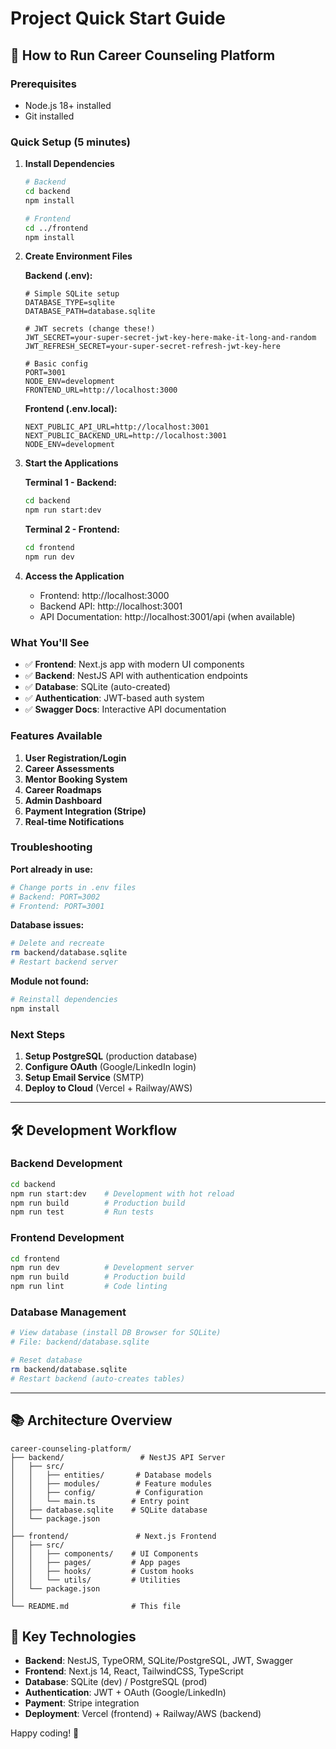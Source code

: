 # Project Quick Start Guide

## 🚀 How to Run Career Counseling Platform

### Prerequisites
- Node.js 18+ installed
- Git installed

### Quick Setup (5 minutes)

1. **Install Dependencies**
   ```bash
   # Backend
   cd backend
   npm install
   
   # Frontend  
   cd ../frontend
   npm install
   ```

2. **Create Environment Files**
   
   **Backend (.env):**
   ```env
   # Simple SQLite setup
   DATABASE_TYPE=sqlite
   DATABASE_PATH=database.sqlite
   
   # JWT secrets (change these!)
   JWT_SECRET=your-super-secret-jwt-key-here-make-it-long-and-random
   JWT_REFRESH_SECRET=your-super-secret-refresh-jwt-key-here
   
   # Basic config
   PORT=3001
   NODE_ENV=development
   FRONTEND_URL=http://localhost:3000
   ```
   
   **Frontend (.env.local):**
   ```env
   NEXT_PUBLIC_API_URL=http://localhost:3001
   NEXT_PUBLIC_BACKEND_URL=http://localhost:3001
   NODE_ENV=development
   ```

3. **Start the Applications**
   
   **Terminal 1 - Backend:**
   ```bash
   cd backend
   npm run start:dev
   ```
   
   **Terminal 2 - Frontend:**
   ```bash
   cd frontend  
   npm run dev
   ```

4. **Access the Application**
   - Frontend: http://localhost:3000
   - Backend API: http://localhost:3001
   - API Documentation: http://localhost:3001/api (when available)

### What You'll See

- ✅ **Frontend**: Next.js app with modern UI components
- ✅ **Backend**: NestJS API with authentication endpoints
- ✅ **Database**: SQLite (auto-created)
- ✅ **Authentication**: JWT-based auth system
- ✅ **Swagger Docs**: Interactive API documentation

### Features Available

1. **User Registration/Login**
2. **Career Assessments**  
3. **Mentor Booking System**
4. **Career Roadmaps**
5. **Admin Dashboard**
6. **Payment Integration (Stripe)**
7. **Real-time Notifications**

### Troubleshooting

**Port already in use:**
```bash
# Change ports in .env files
# Backend: PORT=3002
# Frontend: PORT=3001
```

**Database issues:**
```bash
# Delete and recreate
rm backend/database.sqlite
# Restart backend server
```

**Module not found:**
```bash
# Reinstall dependencies
npm install
```

### Next Steps

1. **Setup PostgreSQL** (production database)
2. **Configure OAuth** (Google/LinkedIn login)
3. **Setup Email Service** (SMTP)
4. **Deploy to Cloud** (Vercel + Railway/AWS)

---

## 🛠️ Development Workflow

### Backend Development
```bash
cd backend
npm run start:dev    # Development with hot reload
npm run build        # Production build
npm run test         # Run tests
```

### Frontend Development  
```bash
cd frontend
npm run dev          # Development server
npm run build        # Production build
npm run lint         # Code linting
```

### Database Management
```bash
# View database (install DB Browser for SQLite)
# File: backend/database.sqlite

# Reset database
rm backend/database.sqlite
# Restart backend (auto-creates tables)
```

---

## 📚 Architecture Overview

```
career-counseling-platform/
├── backend/                 # NestJS API Server
│   ├── src/
│   │   ├── entities/       # Database models
│   │   ├── modules/        # Feature modules
│   │   ├── config/         # Configuration
│   │   └── main.ts        # Entry point
│   ├── database.sqlite    # SQLite database
│   └── package.json
│
├── frontend/               # Next.js Frontend
│   ├── src/
│   │   ├── components/    # UI Components
│   │   ├── pages/         # App pages
│   │   ├── hooks/         # Custom hooks
│   │   └── utils/         # Utilities
│   └── package.json
│
└── README.md              # This file
```

## 🎯 Key Technologies

- **Backend**: NestJS, TypeORM, SQLite/PostgreSQL, JWT, Swagger
- **Frontend**: Next.js 14, React, TailwindCSS, TypeScript
- **Database**: SQLite (dev) / PostgreSQL (prod)
- **Authentication**: JWT + OAuth (Google/LinkedIn)
- **Payment**: Stripe integration
- **Deployment**: Vercel (frontend) + Railway/AWS (backend)

Happy coding! 🚀